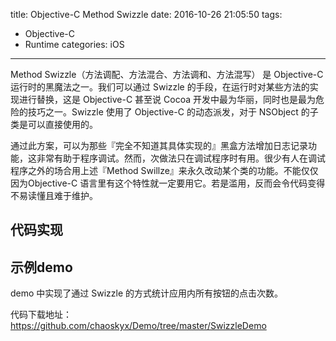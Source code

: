 title: Objective-C Method Swizzle
date: 2016-10-26 21:05:50
tags:
- Objective-C
- Runtime
categories: iOS
---

Method Swizzle（方法调配、方法混合、方法调和、方法混写） 是 Objective-C 运行时的黑魔法之一。我们可以通过 Swizzle 的手段，在运行时对某些方法的实现进行替换，这是 Objective-C 甚至说 Cocoa 开发中最为华丽，同时也是最为危险的技巧之一。Swizzle 使用了 Objective-C 的动态派发，对于 NSObject 的子类是可以直接使用的。

通过此方案，可以为那些『完全不知道其具体实现的』黑盒方法增加日志记录功能，这非常有助于程序调试。然而，次做法只在调试程序时有用。很少有人在调试程序之外的场合用上述『Method Swillze』来永久改动某个类的功能。不能仅仅因为Objective-C 语言里有这个特性就一定要用它。若是滥用，反而会令代码变得不易读懂且难于维护。

<!-- more -->

## 代码实现

<script src="https://gist.github.com/chaoskyx/4758787cda11d473c2abdf3ef5c63d67.js"></script>

## 示例demo

demo 中实现了通过 Swizzle 的方式统计应用内所有按钮的点击次数。

代码下载地址：<https://github.com/chaoskyx/Demo/tree/master/SwizzleDemo>


